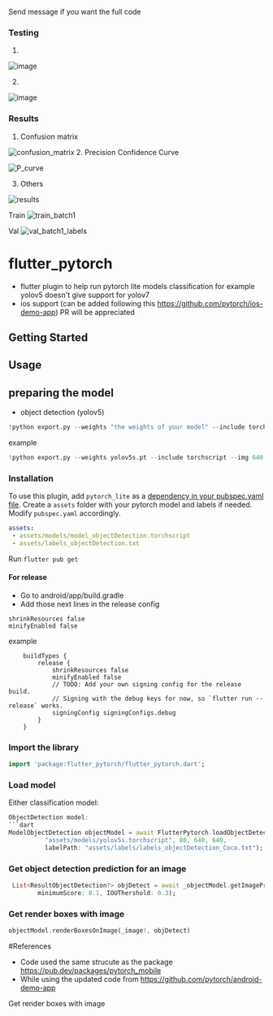 Send message if you want the full code

### Testing
1.
![image](https://github.com/Patahu/TheobromaCacaoDetector/assets/55921419/10c66803-d09d-455c-9e69-6b64d024865e)

2.

![image](https://github.com/Patahu/TheobromaCacaoDetector/assets/55921419/b7ad93b4-fcf6-4cbf-8f4b-2df04bf7052b)

### Results

1. Confusion matrix

![confusion_matrix](https://github.com/Patahu/TheobromaCacaoDetector/assets/55921419/21f5d063-5c3b-431f-a975-f42a81b5d09e)
2. Precision Confidence Curve

![P_curve](https://github.com/Patahu/TheobromaCacaoDetector/assets/55921419/a97e94e0-78da-4f13-bef4-02325b560fab)

3. Others

![results](https://github.com/Patahu/TheobromaCacaoDetector/assets/55921419/519d1273-863e-483b-9b76-441fc6c3cce1)

Train
![train_batch1](https://github.com/Patahu/TheobromaCacaoDetector/assets/55921419/4a366b01-13c9-4fa0-988e-df61079f2859)

Val
![val_batch1_labels](https://github.com/Patahu/TheobromaCacaoDetector/assets/55921419/a0fb7d81-897a-4686-98b9-9ae27954c510)

# flutter_pytorch

- flutter plugin to help run pytorch lite models classification for example yolov5 doesn't give support for yolov7
- ios support (can be added following this https://github.com/pytorch/ios-demo-app) PR will be appreciated  

## Getting Started

## Usage
## preparing the model 
- object detection (yolov5)
```python
!python export.py --weights "the weights of your model" --include torchscript --img 640 --optimize
```
example 
```python
!python export.py --weights yolov5s.pt --include torchscript --img 640 --optimize
```
### Installation
To use this plugin, add `pytorch_lite` as a [dependency in your pubspec.yaml file](https://flutter.dev/docs/development/packages-and-plugins/using-packages).
Create a `assets` folder with your pytorch model and labels if needed. Modify `pubspec.yaml` accordingly.

```yaml
assets:
 - assets/models/model_objectDetection.torchscript
 - assets/labels_objectDetection.txt
```

Run `flutter pub get`

#### For release
* Go to android/app/build.gradle
* Add those next lines in the release config
```
shrinkResources false
minifyEnabled false
```
example 
```
    buildTypes {
        release {
            shrinkResources false
            minifyEnabled false
            // TODO: Add your own signing config for the release build.
            // Signing with the debug keys for now, so `flutter run --release` works.
            signingConfig signingConfigs.debug
        }
    }
```

### Import the library

```dart
import 'package:flutter_pytorch/flutter_pytorch.dart';
```

### Load model

Either classification model:
```dart
ObjectDetection model:
```dart
ModelObjectDetection objectModel = await FlutterPytorch.loadObjectDetectionModel(
          "assets/models/yolov5s.torchscript", 80, 640, 640,
          labelPath: "assets/labels/labels_objectDetection_Coco.txt");
```
### Get object detection prediction for an image
```dart
 List<ResultObjectDetection?> objDetect = await _objectModel.getImagePrediction(await File(image.path).readAsBytes(),
        minimumScore: 0.1, IOUThershold: 0.3);
```

### Get render boxes with image
```dart
objectModel.renderBoxesOnImage(_image!, objDetect)
```


#References 
- Code used the same strucute as the package https://pub.dev/packages/pytorch_mobile
- While using the updated code from https://github.com/pytorch/android-demo-app

Get render boxes with image




